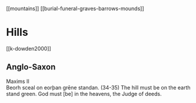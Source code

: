 [[mountains]]
[[burial-funeral-graves-barrows-mounds]]
# Hills
[[k-dowden2000]]

## Anglo-Saxon
Maxims II	
Beorh sceal on eorþan grēne standan. (34-35)	The hill must be on the earth stand green. God must [be] in the heavens, the Judge of deeds.
